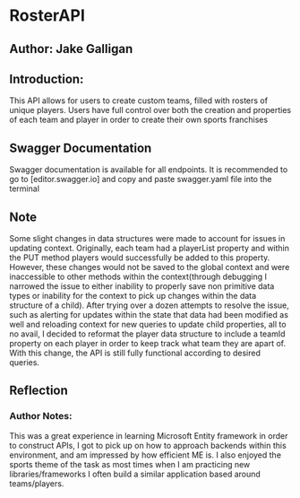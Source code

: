 # RosterAPI
## Author: Jake Galligan
## Introduction:
This API allows for users to create custom teams, filled with rosters of unique players. Users have full control over both the creation and properties of each team and player in order to create their own sports franchises

## Swagger Documentation
Swagger documentation is available for all endpoints. It is recommended to go to [editor.swagger.io] and copy and paste swagger.yaml file into the terminal

## Note
Some slight changes in data structures were made to account for issues in updating context. Originally, each team had a playerList property and within the PUT method players would successfully be added to this property. However, these changes would not be saved to the global context and were inaccessible to other methods within the context(through debugging I narrowed the issue to either inability to properly save non primitive data types or inability for the context to pick up changes within the data structure of a child). After trying over a dozen attempts to resolve the issue, such as alerting for updates within the state that data had been modified as well and reloading context for new queries to update child properties, all to no avail, I decided to reformat the player data structure to include a teamId property on each player in order to keep track what team they are apart of. With this change, the API is still fully functional according to desired queries.

## Reflection
### Author Notes:
This was a great experience in learning Microsoft Entity framework in order to construct APIs, I got to pick up on how to approach backends within this environment, and am impressed by how efficient ME is. I  also enjoyed the sports theme of the task as most times when I am practicing new libraries/frameworks I often build a similar application based around teams/players.
